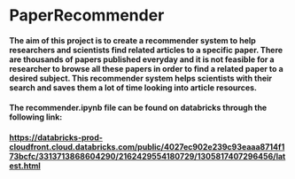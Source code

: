 # PaperRecommender

#### The aim of this project is to create a recommender system to help researchers and scientists find related articles to a specific paper. There are thousands of papers published everyday and it is not feasible for a researcher to browse all these papers in order to find a related paper to a desired subject. This recommender system helps scientists with their search and saves them a lot of time looking into article resources. 

#### The recommender.ipynb file can be found on databricks through the following link:

#### https://databricks-prod-cloudfront.cloud.databricks.com/public/4027ec902e239c93eaaa8714f173bcfc/3313713868604290/2162429554180729/1305817407296456/latest.html

## 
